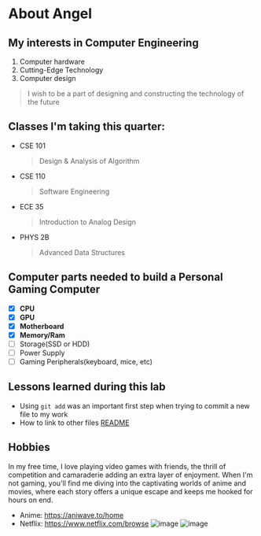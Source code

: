 # About Angel 

## My interests in Computer Engineering
1. Computer hardware
2. Cutting-Edge Technology
3. Computer design
> I wish to be a part of designing and constructing the technology of the future

## Classes I'm taking this quarter:
* CSE 101
  > Design & Analysis of Algorithm
* CSE 110
  > Software Engineering
* ECE 35  
  > Introduction to Analog Design
* PHYS 2B 
  > Advanced Data Structures

## Computer parts needed to build a Personal Gaming Computer
- [x] **CPU**
- [x] **GPU**
- [x] **Motherboard**
- [x] **Memory/Ram**
- [ ] Storage(SSD or HDD)
- [ ] Power Supply
- [ ] Gaming Peripherals(keyboard, mice, etc)

## Lessons learned during this lab
* Using `git add` was an important first step when trying to commit a new file to my work
* How to link to other files [README ](README.md)

## Hobbies
In my free time, I love playing video games with friends, 
the thrill of competition and camaraderie adding an extra layer of enjoyment. 
When I'm not gaming, you'll find me diving into the captivating worlds of anime and movies, 
where each story offers a unique escape and keeps me hooked for hours on end.
- Anime: https://aniwave.to/home
- Netflix: https://www.netflix.com/browse
![image](https://github.com/AnChavez2026/CSE-110/assets/110572547/fc09e310-0b8e-401e-b50d-dee383575efd)
![image](https://github.com/AnChavez2026/CSE-110/assets/110572547/1e3a9c4e-4c7a-41c2-b108-9cf894af4b08)


